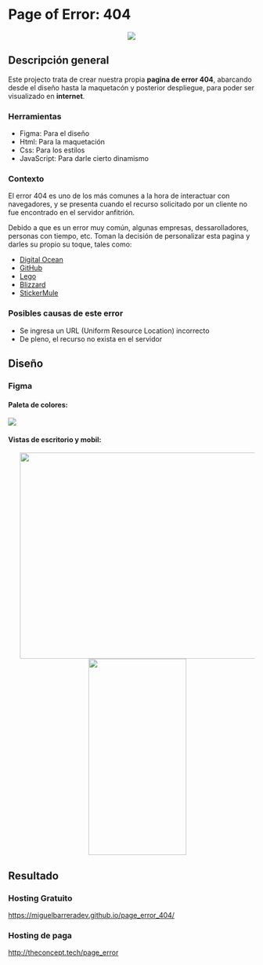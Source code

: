 # Page of Error: 404
<!-- Save image tmp -->
<p align='center'>
<img src='https://user-images.githubusercontent.com/82726832/164954163-43e5ee26-253c-4a5a-b009-e890ffc21eb8.png'>
</p>

## Descripción general
Este projecto trata de crear nuestra propia **pagina de error 404**, abarcando desde el diseño hasta la maquetacón y posterior despliegue, para poder
ser visualizado en **internet**.

### Herramientas
- Figma: Para el diseño
- Html: Para la maquetación
- Css: Para los estilos
- JavaScript: Para darle cierto dinamismo

### Contexto
El error 404 es uno de los más comunes a la hora de interactuar con navegadores, y se presenta cuando el recurso solicitado por un cliente no fue encontrado
en el servidor anfitrión.

Debido a que es un error muy común, algunas empresas, dessarolladores, personas con tiempo, etc. Toman la decisión de personalizar esta pagina y darles su propio su toque, tales como:

- [Digital Ocean](https://intranet.hbtn.io/rltoken/BcOQZUPzoF6sfWd28JAOmA)
- [GitHub](https://intranet.hbtn.io/rltoken/i56pau9DIG49cBUMBwEcPg)
- [Lego](https://intranet.hbtn.io/rltoken/cm7-ZqHoxVdLwhOc1XGwyg)
- [Blizzard](https://intranet.hbtn.io/rltoken/oJ8wrqP9rgPAc1Qzr-q7kg)
- [StickerMule](https://intranet.hbtn.io/rltoken/apZ3b5W6-ms9a49_V0e8cg)

### Posibles causas de este error
- Se ingresa un URL (Uniform Resource Location) incorrecto
- De pleno, el recurso no exista en el servidor

## Diseño
### Figma
#### Paleta de colores:
<img src='https://user-images.githubusercontent.com/82726832/165028911-c91c817b-154c-4a24-bfdb-8742ae47277b.png'>

#### Vistas de escritorio y mobil:
<ul align='center'>
  <img src='https://user-images.githubusercontent.com/82726832/165029311-85984552-66cd-426b-8a06-67a04454d4b2.png' width='700px' height='420px'>
  <img src='https://user-images.githubusercontent.com/82726832/165029332-dc93f41a-07d6-4041-8c52-d6f8e94cb3a4.png' width='200px' height='400px'>
</ul>

## Resultado
### Hosting Gratuito
https://miguelbarreradev.github.io/page_error_404/
### Hosting de paga
http://theconcept.tech/page_error


